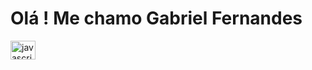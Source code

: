 # Olá ! Me chamo Gabriel Fernandes

<img align="center" alt="javascript" height="30" width="40" src="https://cdn.jsdelivr.net/gh/devicons/devicon/icons/html5/html5-original.svg" />